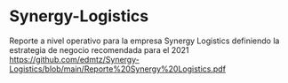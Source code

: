 # Synergy-Logistics
Reporte a nivel operativo para la empresa Synergy Logistics definiendo la estrategia de negocio recomendada para el 2021
https://github.com/edmtz/Synergy-Logistics/blob/main/Reporte%20Synergy%20Logistics.pdf
